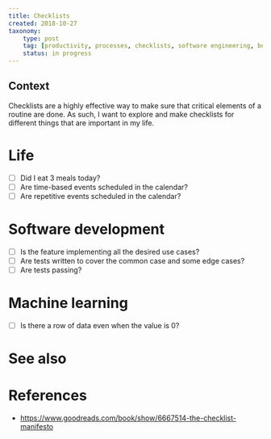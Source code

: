 ```yaml
---
title: Checklists
created: 2018-10-27
taxonomy:
    type: post
    tag: [productivity, processes, checklists, software engineering, best practices]
    status: in progress
---
```


## Context
Checklists are a highly effective way to make sure that critical elements of a routine are done. As such, I want to explore and make checklists for different things that are important in my life.

# Life
* [ ] Did I eat 3 meals today?
* [ ] Are time-based events scheduled in the calendar?
* [ ] Are repetitive events scheduled in the calendar?

# Software development
* [ ] Is the feature implementing all the desired use cases?
* [ ] Are tests written to cover the common case and some edge cases?
* [ ] Are tests passing?

# Machine learning
* [ ] Is there a row of data even when the value is 0?

# See also

# References
* https://www.goodreads.com/book/show/6667514-the-checklist-manifesto
